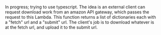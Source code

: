 In progress; trying to use typescript. The idea is an external client can request download work from an amazon API gateway, which passes the request to this Lambda. This function returns a list of dictionaries each with a "fetch" url and a "submit" url. The client's job is to download whatever is at the fetch url, and upload it to the submit url.